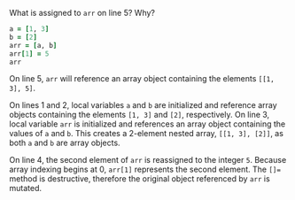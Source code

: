 What is assigned to `arr` on line 5? Why?
```Ruby
a = [1, 3]
b = [2]
arr = [a, b]
arr[1] = 5
arr
```
On line 5, `arr` will reference an array object containing the elements `[[1, 3], 5]`.

On lines 1 and 2, local variables `a` and `b` are initialized and reference array objects containing the elements `[1, 3]` and `[2]`, respectively. On line 3, local variable `arr` is initialized and references an array object containing the values of `a` and `b`. This creates a 2-element nested array, `[[1, 3], [2]]`, as both `a` and `b` are array objects.

On line 4, the second element of `arr` is reassigned to the integer `5`. Because array indexing begins at 0, `arr[1]` represents the second element. The `[]=` method is destructive, therefore the original object referenced by `arr` is mutated.